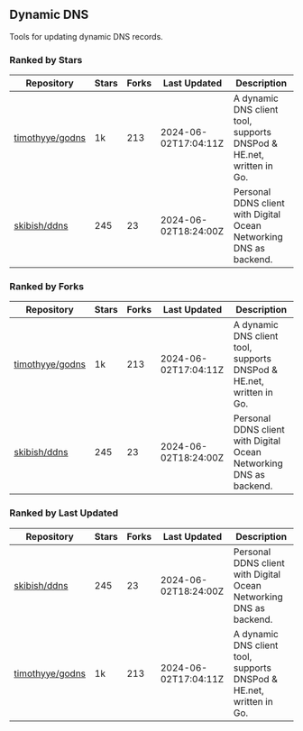 ## Dynamic DNS

Tools for updating dynamic DNS records.

### Ranked by Stars

| Repository | Stars | Forks | Last Updated | Description | 
|------------|-------|-------|--------------|-------------|
| [timothyye/godns](https://github.com/timothyye/godns) | 1k | 213 | 2024-06-02T17:04:11Z |  A dynamic DNS client tool, supports DNSPod & HE.net, written in Go. |
| [skibish/ddns](https://github.com/skibish/ddns) | 245 | 23 | 2024-06-02T18:24:00Z |  Personal DDNS client with Digital Ocean Networking DNS as backend. |

### Ranked by Forks

| Repository | Stars | Forks | Last Updated | Description | 
|------------|-------|-------|--------------|-------------|
| [timothyye/godns](https://github.com/timothyye/godns) | 1k | 213 | 2024-06-02T17:04:11Z |  A dynamic DNS client tool, supports DNSPod & HE.net, written in Go. |
| [skibish/ddns](https://github.com/skibish/ddns) | 245 | 23 | 2024-06-02T18:24:00Z |  Personal DDNS client with Digital Ocean Networking DNS as backend. |

### Ranked by Last Updated

| Repository | Stars | Forks | Last Updated | Description | 
|------------|-------|-------|--------------|-------------|
| [skibish/ddns](https://github.com/skibish/ddns) | 245 | 23 | 2024-06-02T18:24:00Z |  Personal DDNS client with Digital Ocean Networking DNS as backend. |
| [timothyye/godns](https://github.com/timothyye/godns) | 1k | 213 | 2024-06-02T17:04:11Z |  A dynamic DNS client tool, supports DNSPod & HE.net, written in Go. |

